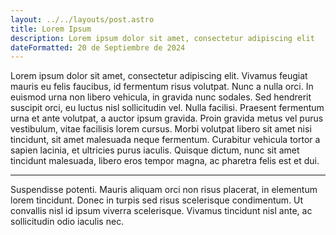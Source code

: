```yaml
---
layout: ../../layouts/post.astro
title: Lorem Ipsum
description: Lorem ipsum dolor sit amet, consectetur adipiscing elit
dateFormatted: 20 de Septiembre de 2024
---
```


Lorem ipsum dolor sit amet, consectetur adipiscing elit. Vivamus feugiat mauris eu felis faucibus, id fermentum risus volutpat. Nunc a nulla orci. In euismod urna non libero vehicula, in gravida nunc sodales. Sed hendrerit suscipit orci, eu luctus nisl sollicitudin vel. Nulla facilisi. Praesent fermentum urna et ante volutpat, a auctor ipsum gravida. Proin gravida metus vel purus vestibulum, vitae facilisis lorem cursus. Morbi volutpat libero sit amet nisi tincidunt, sit amet malesuada neque fermentum. Curabitur vehicula tortor a sapien lacinia, et ultricies purus iaculis. Quisque dictum, nunc sit amet tincidunt malesuada, libero eros tempor magna, ac pharetra felis est et dui.

* * *

Suspendisse potenti. Mauris aliquam orci non risus placerat, in elementum lorem tincidunt. Donec in turpis sed risus scelerisque condimentum. Ut convallis nisl id ipsum viverra scelerisque. Vivamus tincidunt nisl ante, ac sollicitudin odio iaculis nec.
